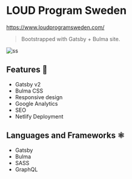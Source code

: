 # LOUD Program Sweden

https://www.loudprogramsweden.com/

> Bootstrapped with Gatsby + Bulma site.

![ss](https://photos.app.goo.gl/QNCuJSPqpmsKNk4u8)

## Features 🚀

- Gatsby v2
- Bulma CSS
- Responsive design
- Google Analytics
- SEO
- Netlify Deployment

## Languages and Frameworks ⚛️

- Gatsby
- Bulma
- SASS
- GraphQL
